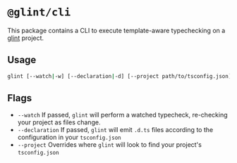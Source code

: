 # `@glint/cli`

This package contains a CLI to execute template-aware typechecking on a [glint] project.

[glint]: https://github.com/typed-ember/glint

## Usage

```sh
glint [--watch|-w] [--declaration|-d] [--project path/to/tsconfig.json]
```

## Flags

- `--watch` If passed, `glint` will perform a watched typecheck, re-checking your project as files change.
- `--declaration` If passed, `glint` will emit `.d.ts` files according to the configuration in your `tsconfig.json`
- `--project` Overrides where `glint` will look to find your project's `tsconfig.json`

